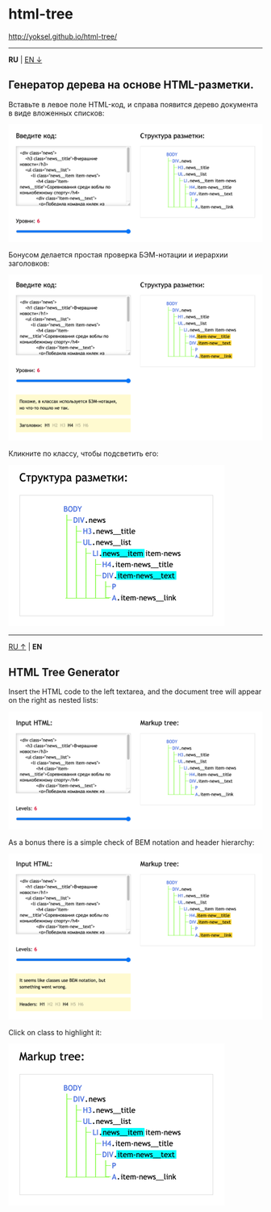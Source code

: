 # html-tree

http://yoksel.github.io/html-tree/

---

<a id="ru">**RU**</a> | [EN &darr;](#en)

## Генератор дерева на основе HTML-разметки.

Вставьте в левое поле HTML-код, и справа появится дерево документа в виде вложенных списков:

![Генератор дерева на основе HTML-разметки](/img/default-ru.png)

Бонусом делается простая проверка БЭМ-нотации и иерархии заголовков:

![Подсветка БЭМ-ошибок](/img/errors-ru.png)

Кликните по классу, чтобы подсветить его:

<img src="/img/highlight-ru.png" width="429" alt="Выборочная подсветка кода">

---

[RU &uarr;](#ru) | <a id="en">**EN**</a>

## HTML Tree Generator

Insert the HTML code to the left textarea, and the document tree will appear on the right as nested lists:

![HTML Tree Generator](/img/default-en.png)

As a bonus there is a simple check of BEM notation and header hierarchy:

![Highlighting errors](/img/errors-en.png)

Click on class to highlight it:

<img src="/img/highlight-en.png" width="429" alt="Highlighting classes">
